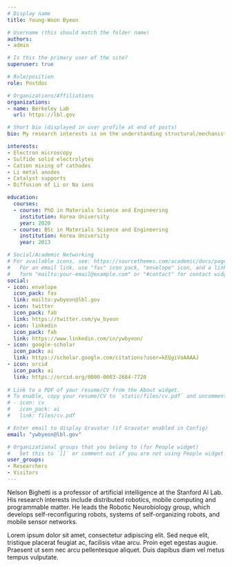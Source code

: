 ```yaml
---
# Display name
title: Young-Woon Byeon

# Username (this should match the folder name)
authors:
- admin

# Is this the primary user of the site?
superuser: true

# Role/position
role: Postdoc

# Organizations/Affiliations
organizations:
- name: Berkeley Lab
  url: https://lbl.gov

# Short bio (displayed in user profile at end of posts)
bio: My research interests is on the understanding structural/mechanistic origins of the degradation behavior of battery material during electrochemical cycles

interests:
- Electron microscopy
- Sulfide solid electrolytes
- Cation mixing of cathodes
- Li metal anodes
- Catalyst supports
- Diffusion of Li or Na ions

education:
  courses:
  - course: PhD in Materials Science and Engineering
    institution: Korea University
    year: 2020
  - course: BSc in Materials Science and Engineering
    institution: Korea University
    year: 2013

# Social/Academic Networking
# For available icons, see: https://sourcethemes.com/academic/docs/page-builder/#icons
#   For an email link, use "fas" icon pack, "envelope" icon, and a link in the
#   form "mailto:your-email@example.com" or "#contact" for contact widget.
social:
- icon: envelope
  icon_pack: fas
  link: mailto:ywbyeon@lbl.gov
- icon: twitter
  icon_pack: fab
  link: https://twitter.com/yw_byeon
- icon: linkedin
  icon_pack: fab
  link: https://www.linkedin.com/in/ywbyeon/
- icon: google-scholar
  icon_pack: ai
  link: https://scholar.google.com/citations?user=kEQgiVoAAAAJ
- icon: orcid
  icon_pack: ai
  link: https://orcid.org/0000-0003-2684-7720
  
# Link to a PDF of your resume/CV from the About widget.
# To enable, copy your resume/CV to `static/files/cv.pdf` and uncomment the lines below.
# - icon: cv
#   icon_pack: ai
#   link: files/cv.pdf

# Enter email to display Gravatar (if Gravatar enabled in Config)
email: "ywbyeon@lbl.gov"

# Organizational groups that you belong to (for People widget)
#   Set this to `[]` or comment out if you are not using People widget.
user_groups:
- Researchers
- Visitors
---
```


Nelson Bighetti is a professor of artificial intelligence at the Stanford AI Lab. His research interests include distributed robotics, mobile computing and programmable matter. He leads the Robotic Neurobiology group, which develops self-reconfiguring robots, systems of self-organizing robots, and mobile sensor networks.

Lorem ipsum dolor sit amet, consectetur adipiscing elit. Sed neque elit, tristique placerat feugiat ac, facilisis vitae arcu. Proin eget egestas augue. Praesent ut sem nec arcu pellentesque aliquet. Duis dapibus diam vel metus tempus vulputate.
